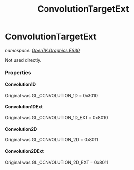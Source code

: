 ﻿---
title: ConvolutionTargetExt
---

# ConvolutionTargetExt
_namespace: [OpenTK.Graphics.ES30](N-OpenTK.Graphics.ES30.html)_

Not used directly.



### Properties

#### Convolution1D
Original was GL_CONVOLUTION_1D = 0x8010
#### Convolution1DExt
Original was GL_CONVOLUTION_1D_EXT = 0x8010
#### Convolution2D
Original was GL_CONVOLUTION_2D = 0x8011
#### Convolution2DExt
Original was GL_CONVOLUTION_2D_EXT = 0x8011

